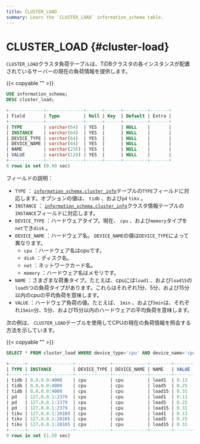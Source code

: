 ```yaml
---
title: CLUSTER_LOAD
summary: Learn the `CLUSTER_LOAD` information_schema table.
---
```


# CLUSTER_LOAD {#cluster-load}

`CLUSTER_LOAD`クラスタ負荷テーブルは、TiDBクラスタの各インスタンスが配置されているサーバーの現在の負荷情報を提供します。

{{< copyable "" >}}

```sql
USE information_schema;
DESC cluster_load;
```

```sql
+-------------+--------------+------+------+---------+-------+
| Field       | Type         | Null | Key  | Default | Extra |
+-------------+--------------+------+------+---------+-------+
| TYPE        | varchar(64)  | YES  |      | NULL    |       |
| INSTANCE    | varchar(64)  | YES  |      | NULL    |       |
| DEVICE_TYPE | varchar(64)  | YES  |      | NULL    |       |
| DEVICE_NAME | varchar(64)  | YES  |      | NULL    |       |
| NAME        | varchar(256) | YES  |      | NULL    |       |
| VALUE       | varchar(128) | YES  |      | NULL    |       |
+-------------+--------------+------+------+---------+-------+
6 rows in set (0.00 sec)
```

フィールドの説明：

-   `TYPE` ： [`information_schema.cluster_info`](/information-schema/information-schema-cluster-info.md)テーブルの`TYPE`フィールドに対応します。オプションの値は、 `tidb` 、および`pd` `tikv` 。
-   `INSTANCE` ： [`information_schema.cluster_info`](/information-schema/information-schema-cluster-info.md)クラスタ情報テーブルの`INSTANCE`フィールドに対応します。
-   `DEVICE_TYPE` ：ハードウェアタイプ。現在、 `cpu` 、および`memory`タイプを`net`でき`disk` 。
-   `DEVICE_NAME` ：ハードウェア名。 `DEVICE_NAME`の値は`DEVICE_TYPE`によって異なります。
    -   `cpu` ：ハードウェア名はcpuです。
    -   `disk` ：ディスク名。
    -   `net` ：ネットワークカード名。
    -   `memory` ：ハードウェア名はメモリです。
-   `NAME` ：さまざまな荷重タイプ。たとえば、cpuには`load1` 、および`load15`の`load5`つの負荷タイプがあります。これらはそれぞれ1分、5分、および15分以内のcpuの平均負荷を意味します。
-   `VALUE` ：ハードウェア負荷の値。たとえば、 `1min` 、および`5min`は、それぞれ`15min`分、5分、および15分以内のハードウェアの平均負荷を意味します。

次の例は、 `CLUSTER_LOAD`テーブルを使用してCPUの現在の負荷情報を照会する方法を示しています。

{{< copyable "" >}}

```sql
SELECT * FROM cluster_load WHERE device_type='cpu' AND device_name='cpu';
```

```sql
+------+-----------------+-------------+-------------+--------+-------+
| TYPE | INSTANCE        | DEVICE_TYPE | DEVICE_NAME | NAME   | VALUE |
+------+-----------------+-------------+-------------+--------+-------+
| tidb | 0.0.0.0:4000    | cpu         | cpu         | load1  | 0.13  |
| tidb | 0.0.0.0:4000    | cpu         | cpu         | load5  | 0.25  |
| tidb | 0.0.0.0:4000    | cpu         | cpu         | load15 | 0.31  |
| pd   | 127.0.0.1:2379  | cpu         | cpu         | load1  | 0.13  |
| pd   | 127.0.0.1:2379  | cpu         | cpu         | load5  | 0.25  |
| pd   | 127.0.0.1:2379  | cpu         | cpu         | load15 | 0.31  |
| tikv | 127.0.0.1:20165 | cpu         | cpu         | load1  | 0.13  |
| tikv | 127.0.0.1:20165 | cpu         | cpu         | load5  | 0.25  |
| tikv | 127.0.0.1:20165 | cpu         | cpu         | load15 | 0.31  |
+------+-----------------+-------------+-------------+--------+-------+
9 rows in set (1.50 sec)
```
